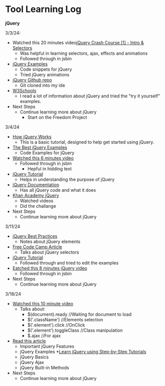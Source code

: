 # Tool Learning Log

**jQuery**

3/3/24:
* Watched this 20 minutes video[jQuery Crash Course [1] - Intro & Selectors](https://www.youtube.com/watch?v=3nrLc_JOF7k)
    * Was helpful in learning selectors, ajax, effects and animations
    * Followed through in jsbin
* [jQuery Examples](https://www.quackit.com/jquery/examples/)
    *  Code snippets for jQuery
    *  Tried jQuery animations
* [jQuery Github repo](https://github.com/jquery/jquery?tab=readme-ov-file)
    * Git cloned into my ide
*  [W3Schools](https://www.w3schools.com/jquERy/default.asp)
   *  I read a lot of information about jQuery and tried the "try it yourself" examples.
*  Next Steps
    * Continue learning more about jQuery 
         *   Start on the Freedom Project
     
           
3/4/24

* [How jQuery Works](https://learn.jquery.com/about-jquery/how-jquery-works/)
  * This is a basic tutorial, designed to help get started using jQuery.
* [The Best jQuery Examples](https://www.freecodecamp.org/news/the-best-jquery-examples/)
  * Code Examples for jQuery
* [Watched this 6 minutes video](https://www.youtube.com/watch?v=JjIvF0yikGU)
  * Followed through in jsbin
      * Hepful in hidding text
* [jQuery Tutorial](https://www.geeksforgeeks.org/jquery-tutorial/)
   * Helps in understanding the purpose of jQuery
* [jQuery Documentation](https://devdocs.io/jquery/)
  * Has all jQuery code and what it does
* [Khan Academy jQuery](https://www.khanacademy.org/computing/computer-programming/html-js-jquery/jquery-intro/v/what-is-jquery)
  * Watched videos
  * Did the challange 
* Next Steps
  * Continue learning more about jQuery
 
3/11/24

* [jQuery Best Practices](https://greena13.github.io/blog/2020/12/05/jquery-best-practices/)
  * Notes about jQuery elements
* [Free Code Camp Article](https://www.freecodecamp.org/news/the-best-jquery-examples/)
  * Talks about jQuery selectors
* [jQuery Tutorial](https://www.tutorialspoint.com/jquery/index.htm)
  * Followed through and tried to edit the examples
* [Eatched this 8 minutes jQuery video](https://www.youtube.com/watch?v=hMxGhHNOkCU)
  * Followed through in jsbin
* Next Steps
  * Continue learning more about jQuery
 
3/18/24
* [Watched this 10 minute video](https://www.youtube.com/watch?v=YprBzDEg7bc)
   * Talks about:
       * $(document).ready //Waiting for document to load
       * $('.className') //Elements selection
       * $('.element').click //OnClick
       * $('.element').toggleClass //Class manipulation
       * $.ajax //For ajax
* [Read this article](https://www.hostinger.com/tutorials/what-is-jquery/)
   * Important jQuery Features
   * jQuery Examples
*[Learn jQuery using Step-by-Step Tutorials](https://www.tutorialsteacher.com/jquery)
   * jQuery Basics
   * jQuery Ajax
   * jQuery Built-in Methods
* Next Steps
  * Continue learning more about jQuery
 
   


<!-- 
* Links you used today (websites, videos, etc)
* Things you tried, progress you made, etc
* Challenges, a-ha moments, etc
* Questions you still have
* What you're going to try next
-->
